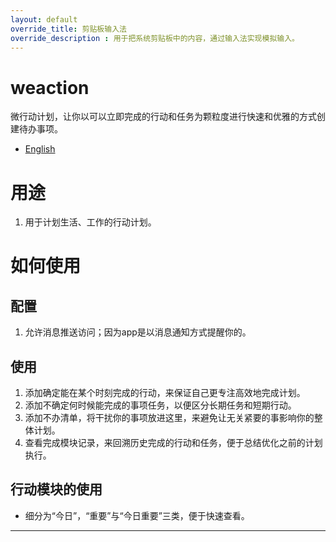 ```yaml
---
layout: default
override_title: 剪贴板输入法
override_description : 用于把系统剪贴板中的内容，通过输入法实现模拟输入。
---
```



# weaction

微行动计划，让你以可以立即完成的行动和任务为颗粒度进行快速和优雅的方式创建待办事项。

- [English](/) 

  

# 用途

1. 用于计划生活、工作的行动计划。

   

# 如何使用

## 配置

1. 允许消息推送访问；因为app是以消息通知方式提醒你的。

## 使用

1. 添加确定能在某个时刻完成的行动，来保证自己更专注高效地完成计划。
2. 添加不确定何时候能完成的事项任务，以便区分长期任务和短期行动。
3. 添加不办清单，将干扰你的事项放进这里，来避免让无关紧要的事影响你的整体计划。
4. 查看完成模块记录，来回溯历史完成的行动和任务，便于总结优化之前的计划执行。

## 行动模块的使用

- 细分为“今日”，“重要”与“今日重要”三类，便于快速查看。

---

